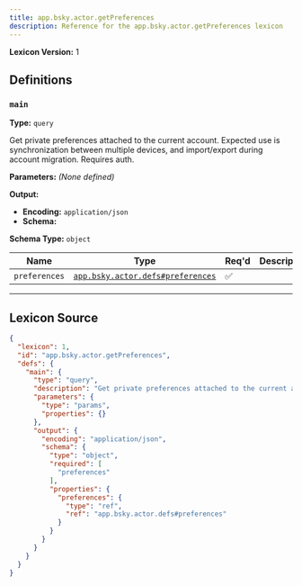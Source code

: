 ```yaml
---
title: app.bsky.actor.getPreferences
description: Reference for the app.bsky.actor.getPreferences lexicon
---
```

**Lexicon Version:** 1

## Definitions

<a name="main"></a>
### `main`

**Type:** `query`

Get private preferences attached to the current account. Expected use is synchronization between multiple devices, and import/export during account migration. Requires auth.

**Parameters:** _(None defined)_

**Output:**

- **Encoding:** `application/json`
- **Schema:**

**Schema Type:** `object`

| Name | Type | Req'd  | Description | Constraints |
|------|------|----------|-------------|-------------|
| `preferences` | [`app.bsky.actor.defs#preferences`](/lexicons/app/bsky/actor/defs#preferences) | ✅  |  |  |

---

## Lexicon Source
```json
{
  "lexicon": 1,
  "id": "app.bsky.actor.getPreferences",
  "defs": {
    "main": {
      "type": "query",
      "description": "Get private preferences attached to the current account. Expected use is synchronization between multiple devices, and import/export during account migration. Requires auth.",
      "parameters": {
        "type": "params",
        "properties": {}
      },
      "output": {
        "encoding": "application/json",
        "schema": {
          "type": "object",
          "required": [
            "preferences"
          ],
          "properties": {
            "preferences": {
              "type": "ref",
              "ref": "app.bsky.actor.defs#preferences"
            }
          }
        }
      }
    }
  }
}
```

